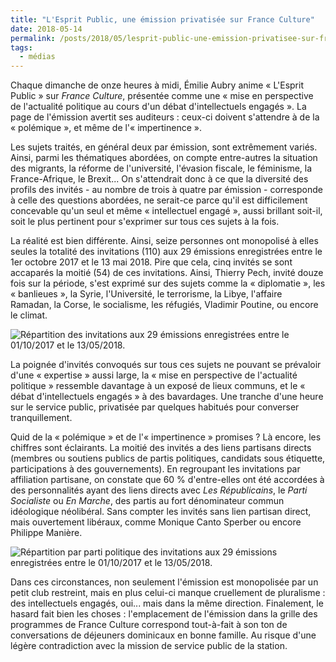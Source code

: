```yaml
---
title: "L'Esprit Public, une émission privatisée sur France Culture"
date: 2018-05-14
permalink: /posts/2018/05/lesprit-public-une-emission-privatisee-sur-france-culture/
tags:
  - médias
---
```


Chaque dimanche de onze heures à midi, Émilie Aubry anime « L'Esprit
Public » sur *France Culture*, présentée comme une « mise en perspective
de l'actualité politique au cours d'un débat d'intellectuels engagés
». La page de l'émission avertit ses auditeurs : ceux-ci doivent
s'attendre à de la « polémique », et même de l'« impertinence ».

Les sujets traités, en général deux par émission, sont extrêmement
variés. Ainsi, parmi les thématiques abordées, on compte entre-autres la
situation des migrants, la réforme de l'université, l'évasion fiscale,
le féminisme, la France-Afrique, le Brexit... On s'attendrait donc à
ce que la diversité des profils des invités - au nombre de trois à
quatre par émission - corresponde à celle des questions abordées, ne
serait-ce parce qu'il est difficilement concevable qu'un seul et même
« intellectuel engagé », aussi brillant soit-il, soit le plus pertinent
pour s'exprimer sur tous ces sujets à la fois.

La réalité est bien différente. Ainsi, seize personnes ont monopolisé à
elles seules la totalité des invitations (110) aux 29 émissions
enregistrées entre le 1er octobre 2017 et le 13 mai 2018. Pire que cela,
cinq invités se sont accaparés la moitié (54) de ces invitations. Ainsi,
Thierry Pech, invité douze fois sur la période, s'est exprimé sur des
sujets comme la « diplomatie », les « banlieues », la Syrie,
l'Université, le terrorisme, la Libye, l'affaire Ramadan, la Corse, le
socialisme, les réfugiés, Vladimir Poutine, ou encore le climat.

![Répartition des invitations aux 29 émissions enregistrées entre le
01/10/2017 et le 13/05/2018.](/images/lesprit-public/invites.png)

La poignée d'invités convoqués sur tous ces sujets ne pouvant se
prévaloir d'une « expertise » aussi large, la « mise en perspective de
l'actualité politique » ressemble davantage à un exposé de lieux
communs, et le « débat d'intellectuels engagés » à des bavardages. Une
tranche d'une heure sur le service public, privatisée par quelques
habitués pour converser tranquillement.

Quid de la « polémique » et de l'« impertinence » promises ? Là encore,
les chiffres sont éclairants. La moitié des invités a des liens
partisans directs (membres ou soutiens publics de partis politiques,
candidats sous étiquette, participations à des gouvernements). En
regroupant les invitations par affiliation partisane, on constate que 60
% d'entre-elles ont été accordées à des personnalités ayant des liens
directs avec *Les Républicains*, le *Parti Socialiste* ou *En Marche*,
des partis au fort dénominateur commun idéologique néolibéral. Sans
compter les invités sans lien partisan direct, mais ouvertement
libéraux, comme Monique Canto Sperber ou encore Philippe Manière.

![Répartition par parti politique des invitations aux 29 émissions
enregistrées entre le 01/10/2017 et le
13/05/2018.](/images/lesprit-public/partis.png)

Dans ces circonstances, non seulement l'émission est monopolisée par un
petit club restreint, mais en plus celui-ci manque cruellement de
pluralisme : des intellectuels engagés, oui... mais dans la même
direction. Finalement, le hasard fait bien les choses : l'emplacement
de l'émission dans la grille des programmes de France Culture
correspond tout-à-fait à son ton de conversations de déjeuners
dominicaux en bonne famille. Au risque d'une légère contradiction avec
la mission de service public de la station.
